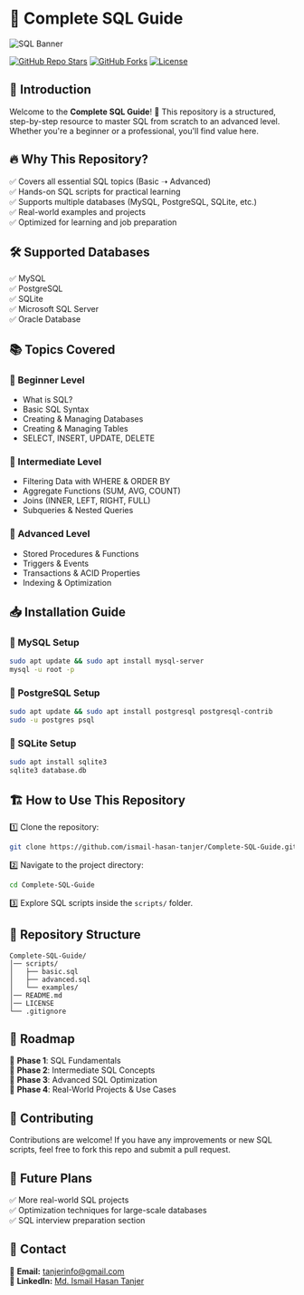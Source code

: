 # 🚀 Complete SQL Guide

![SQL Banner](https://upload.wikimedia.org/wikipedia/commons/8/87/Sql_data_base_with_logo.png)

[![GitHub Repo Stars](https://img.shields.io/github/stars/ismail-hasan-tanjer/Complete-SQL-Guide?style=social)](https://github.com/ismail-hasan-tanjer/Complete-SQL-Guide)
[![GitHub Forks](https://img.shields.io/github/forks/ismail-hasan-tanjer/Complete-SQL-Guide?style=social)](https://github.com/ismail-hasan-tanjer/Complete-SQL-Guide/fork)
[![License](https://img.shields.io/github/license/ismail-hasan-tanjer/Complete-SQL-Guide)](LICENSE)

## 📌 Introduction
Welcome to the **Complete SQL Guide**! 🚀 This repository is a structured, step-by-step resource to master SQL from scratch to an advanced level. Whether you're a beginner or a professional, you'll find value here.

## 🔥 Why This Repository?
✅ Covers all essential SQL topics (Basic ➝ Advanced)  
✅ Hands-on SQL scripts for practical learning  
✅ Supports multiple databases (MySQL, PostgreSQL, SQLite, etc.)  
✅ Real-world examples and projects  
✅ Optimized for learning and job preparation  

## 🛠 Supported Databases
✅ MySQL  
✅ PostgreSQL  
✅ SQLite  
✅ Microsoft SQL Server  
✅ Oracle Database  

## 📚 Topics Covered
### 🔹 Beginner Level
- What is SQL?
- Basic SQL Syntax
- Creating & Managing Databases
- Creating & Managing Tables
- SELECT, INSERT, UPDATE, DELETE

### 🔹 Intermediate Level
- Filtering Data with WHERE & ORDER BY
- Aggregate Functions (SUM, AVG, COUNT)
- Joins (INNER, LEFT, RIGHT, FULL)
- Subqueries & Nested Queries

### 🔹 Advanced Level
- Stored Procedures & Functions
- Triggers & Events
- Transactions & ACID Properties
- Indexing & Optimization

## 📥 Installation Guide
### 🔹 MySQL Setup
```sh
sudo apt update && sudo apt install mysql-server
mysql -u root -p
```

### 🔹 PostgreSQL Setup
```sh
sudo apt update && sudo apt install postgresql postgresql-contrib
sudo -u postgres psql
```

### 🔹 SQLite Setup
```sh
sudo apt install sqlite3
sqlite3 database.db
```

## 🏗 How to Use This Repository
1️⃣ Clone the repository:  
```sh
git clone https://github.com/ismail-hasan-tanjer/Complete-SQL-Guide.git
```
2️⃣ Navigate to the project directory:  
```sh
cd Complete-SQL-Guide
```
3️⃣ Explore SQL scripts inside the `scripts/` folder.

## 📂 Repository Structure
```
Complete-SQL-Guide/
│── scripts/
│   ├── basic.sql
│   ├── advanced.sql
│   └── examples/
│── README.md
│── LICENSE
└── .gitignore
```

## 📌 Roadmap
📍 **Phase 1**: SQL Fundamentals  
📍 **Phase 2**: Intermediate SQL Concepts  
📍 **Phase 3**: Advanced SQL Optimization  
📍 **Phase 4**: Real-World Projects & Use Cases  

## 🤝 Contributing
Contributions are welcome! If you have any improvements or new SQL scripts, feel free to fork this repo and submit a pull request.

## 🚀 Future Plans
✅ More real-world SQL projects  
✅ Optimization techniques for large-scale databases  
✅ SQL interview preparation section  

## 📧 Contact
📩 **Email:** tanjerinfo@gmail.com  
🔗 **LinkedIn:** [Md. Ismail Hasan Tanjer](https://www.linkedin.com/in/ismail-hasan-tanjer/)  

